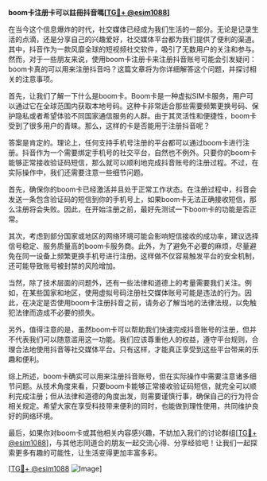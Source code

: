 **boom卡注册卡可以註冊抖音嗎[[TG💪+ @esim1088](https://t.me/s/esim1088)]**

在当今这个信息爆炸的时代，社交媒体已经成为我们生活的一部分。无论是记录生活的点滴，还是分享自己的兴趣爱好，社交媒体平台都为我们提供了便利的渠道。其中，抖音作为一款风靡全球的短视频社交软件，吸引了无数用户的关注和参与。然而，对于一些朋友来说，使用boom卡注册卡来注册抖音账号可能会引发疑问：boom卡真的可以用来注册抖音吗？这篇文章将为你详细解答这个问题，并探讨相关的注意事项。

首先，让我们了解一下什么是boom卡。Boom卡是一种虚拟SIM卡服务，用户可以通过它在全球范围内获取本地号码。这种卡非常适合那些需要频繁更换号码、保护隐私或者希望体验不同国家通信服务的人群。由于其灵活性和便捷性，boom卡受到了很多用户的青睐。那么，这样的卡是否能用于注册抖音呢？

答案是肯定的。理论上，任何支持手机号注册的平台都可以通过boom卡进行注册。抖音作为一个需要绑定手机号的社交平台，自然也不例外。只要你的boom卡能够正常接收验证码短信，那么就可以顺利地完成抖音账号的注册过程。不过，在实际操作中，我们还需要注意一些细节问题。

首先，确保你的boom卡已经激活并且处于正常工作状态。在注册过程中，抖音会发送一条包含验证码的短信到你的手机号上，如果boom卡无法正确接收短信，那么注册将会失败。因此，在开始注册之前，最好先测试一下boom卡的功能是否正常。

其次，考虑到部分国家或地区的网络环境可能会影响短信接收的成功率，建议选择信号稳定、服务质量高的boom卡服务商。此外，为了避免不必要的麻烦，尽量避免在同一设备上频繁更换手机号进行注册。这样做不仅容易触发平台的安全机制，还可能导致账号被封禁的风险增加。

当然，除了技术层面的问题外，还有一些法律和道德上的考量需要我们关注。例如，在某些国家和地区，使用虚拟号码注册社交媒体账号可能是违法的行为。因此，在决定是否使用boom卡注册抖音之前，请务必了解当地的法律法规，以免触犯法律而造成不必要的损失。

另外，值得注意的是，虽然boom卡可以帮助我们快速完成抖音账号的注册，但并不代表我们可以随意滥用这一功能。我们应该尊重他人的权益，遵守平台规则，合理合法地使用抖音等社交媒体平台。只有这样，才能真正享受到这些平台带来的乐趣和便利。

综上所述，boom卡确实可以用来注册抖音账号，但在实际操作中需要注意诸多细节问题。从技术角度来看，只要boom卡能够正常接收验证码短信，就完全可以顺利完成注册；但从法律和道德的角度出发，则需要谨慎行事，确保自己的行为符合相关规定。希望大家在享受科技带来便利的同时，也能做到理性使用，共同维护良好的网络环境。

最后，如果你对boom卡或其他相关内容感兴趣，不妨加入我们的讨论群组[[TG💪+ @esim1088](https://t.me/s/esim1088)]，与其他志同道合的朋友一起交流心得、分享经验吧！让我们一起探索更多有趣的可能性，让生活变得更加丰富多彩。

[[TG💪+ @esim1088](https://t.me/s/esim1088) ![Image](https://i.postimg.cc/4NQfJmqS/Snipaste-2025-05-13-00-14-12.png)]